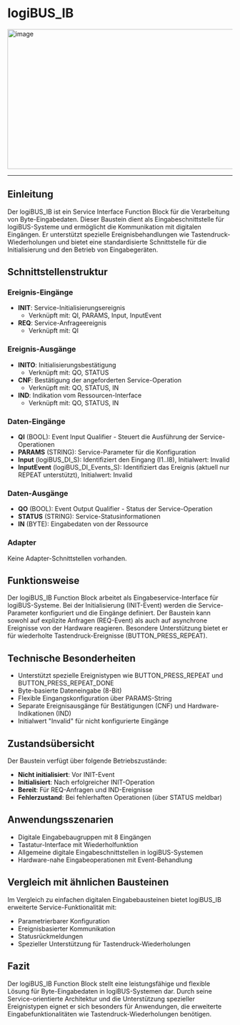 # logiBUS_IB

<img width="1903" height="313" alt="image" src="https://github.com/user-attachments/assets/56357e8e-ea36-427f-8c9a-3e990b8f634c" />

* * * * * * * * * *

## Einleitung
Der logiBUS_IB ist ein Service Interface Function Block für die Verarbeitung von Byte-Eingabedaten. Dieser Baustein dient als Eingabeschnittstelle für logiBUS-Systeme und ermöglicht die Kommunikation mit digitalen Eingängen. Er unterstützt spezielle Ereignisbehandlungen wie Tastendruck-Wiederholungen und bietet eine standardisierte Schnittstelle für die Initialisierung und den Betrieb von Eingabegeräten.

## Schnittstellenstruktur

### **Ereignis-Eingänge**
- **INIT**: Service-Initialisierungsereignis
  - Verknüpft mit: QI, PARAMS, Input, InputEvent
- **REQ**: Service-Anfrageereignis
  - Verknüpft mit: QI

### **Ereignis-Ausgänge**
- **INITO**: Initialisierungsbestätigung
  - Verknüpft mit: QO, STATUS
- **CNF**: Bestätigung der angeforderten Service-Operation
  - Verknüpft mit: QO, STATUS, IN
- **IND**: Indikation vom Ressourcen-Interface
  - Verknüpft mit: QO, STATUS, IN

### **Daten-Eingänge**
- **QI** (BOOL): Event Input Qualifier - Steuert die Ausführung der Service-Operationen
- **PARAMS** (STRING): Service-Parameter für die Konfiguration
- **Input** (logiBUS_DI_S): Identifiziert den Eingang (I1..I8), Initialwert: Invalid
- **InputEvent** (logiBUS_DI_Events_S): Identifiziert das Ereignis (aktuell nur REPEAT unterstützt), Initialwert: Invalid

### **Daten-Ausgänge**
- **QO** (BOOL): Event Output Qualifier - Status der Service-Operation
- **STATUS** (STRING): Service-Statusinformationen
- **IN** (BYTE): Eingabedaten von der Ressource

### **Adapter**
Keine Adapter-Schnittstellen vorhanden.

## Funktionsweise
Der logiBUS_IB Function Block arbeitet als Eingabeservice-Interface für logiBUS-Systeme. Bei der Initialisierung (INIT-Event) werden die Service-Parameter konfiguriert und die Eingänge definiert. Der Baustein kann sowohl auf explizite Anfragen (REQ-Event) als auch auf asynchrone Ereignisse von der Hardware reagieren. Besondere Unterstützung bietet er für wiederholte Tastendruck-Ereignisse (BUTTON_PRESS_REPEAT).

## Technische Besonderheiten
- Unterstützt spezielle Ereignistypen wie BUTTON_PRESS_REPEAT und BUTTON_PRESS_REPEAT_DONE
- Byte-basierte Dateneingabe (8-Bit)
- Flexible Eingangskonfiguration über PARAMS-String
- Separate Ereignisausgänge für Bestätigungen (CNF) und Hardware-Indikationen (IND)
- Initialwert "Invalid" für nicht konfigurierte Eingänge

## Zustandsübersicht
Der Baustein verfügt über folgende Betriebszustände:
- **Nicht initialisiert**: Vor INIT-Event
- **Initialisiert**: Nach erfolgreicher INIT-Operation
- **Bereit**: Für REQ-Anfragen und IND-Ereignisse
- **Fehlerzustand**: Bei fehlerhaften Operationen (über STATUS meldbar)

## Anwendungsszenarien
- Digitale Eingabebaugruppen mit 8 Eingängen
- Tastatur-Interface mit Wiederholfunktion
- Allgemeine digitale Eingabeschnittstellen in logiBUS-Systemen
- Hardware-nahe Eingabeoperationen mit Event-Behandlung

## Vergleich mit ähnlichen Bausteinen
Im Vergleich zu einfachen digitalen Eingabebausteinen bietet logiBUS_IB erweiterte Service-Funktionalität mit:
- Parametrierbarer Konfiguration
- Ereignisbasierter Kommunikation
- Statusrückmeldungen
- Spezieller Unterstützung für Tastendruck-Wiederholungen

## Fazit
Der logiBUS_IB Function Block stellt eine leistungsfähige und flexible Lösung für Byte-Eingabedaten in logiBUS-Systemen dar. Durch seine Service-orientierte Architektur und die Unterstützung spezieller Ereignistypen eignet er sich besonders für Anwendungen, die erweiterte Eingabefunktionalitäten wie Tastendruck-Wiederholungen benötigen.
